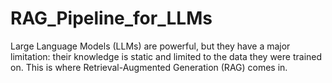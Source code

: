# RAG_Pipeline_for_LLMs
Large Language Models (LLMs) are powerful, but they have a major limitation: their knowledge is static and limited to the data they were trained on. This is where Retrieval-Augmented Generation (RAG) comes in.
